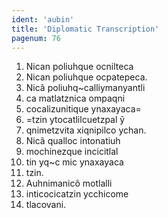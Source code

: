 ```yaml
---
ident: 'aubin'
title: 'Diplomatic Transcription'
pagenum: 76
---
```

1.	Nican poliuhque ocnilteca
2.	Nican poliuhque ocpatepeca.
3.	Nicã poliuhq~calliymanyantli
4.	ca matlatznica ompaqni
5.	cocalizunitique ynaxayaca=
6.	=tzin ytocatlilcuetzpal ỹ
7.	qnimetzvita xiqnipilco ychan.
8.	Nicã qualloc intonatiuh
9.	mochinezque incicitlal
10.	 tin yq~c mic ynaxayaca
11.	 tzin.
12.	Auhnimanicõ motlalli
13.	 inticocicatzin ycchicome
14.	 tlacovani.
